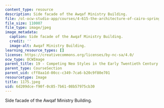 ```yaml
---
content_type: resource
description: Side facade of the Awqaf Ministry Building.
file: /ol-ocw-studio-app/courses/4-615-the-architecture-of-cairo-spring-2002/6d209dcef90f0c857b6108b57975cb30_1175.jpeg
file_size: 110007
file_type: image/jpeg
image_metadata:
  caption: Side facade of the Awqaf Ministry Building.
  credit: ''
  image-alt: Awqaf Ministry Building.
learning_resource_types: []
license: https://creativecommons.org/licenses/by-nc-sa/4.0/
ocw_type: OCWImage
parent_title: 19 - Competing Neo Styles in the Early Twentieth Century
parent_type: CourseSection
parent_uid: cff8aa1d-00cc-c349-7ca6-b20c9f80e701
resourcetype: Image
title: 1175.jpeg
uid: 6d209dce-f90f-0c85-7b61-08b57975cb30
---
```

Side facade of the Awqaf Ministry Building.